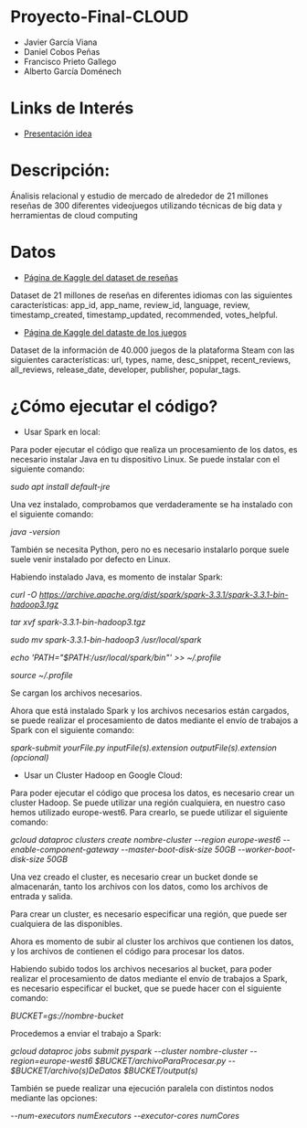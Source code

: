 # Proyecto-Final-CLOUD
* Javier García Viana
* Daniel Cobos Peñas
* Francisco Prieto Gallego
* Alberto García Doménech

# Links de Interés
* [Presentación idea](https://docs.google.com/presentation/d/1bndRXzmOWwVLmoXwjcvGRPQskVZk58VQPU7JXqMCTfA/edit?usp=sharing)

# Descripción:
Ánalisis relacional y estudio de mercado de alrededor de 21 millones reseñas de 300 diferentes videojuegos utilizando técnicas de big data y herramientas de cloud computing

# Datos
* [Página de Kaggle del dataset de reseñas](https://www.kaggle.com/datasets/najzeko/steam-reviews-2021)

Dataset de 21 millones de reseñas en  diferentes idiomas con las siguientes características: app_id, app_name, review_id, language, review, timestamp_created, timestamp_updated, recommended, votes_helpful.

* [Página de Kaggle del dataste de los juegos](https://www.kaggle.com/datasets/trolukovich/steam-games-complete-dataset)

Dataset de la información de 40.000 juegos de la plataforma Steam con las siguientes características: url, types, name, desc_snippet, recent_reviews, all_reviews, release_date, developer, publisher, popular_tags.

# ¿Cómo ejecutar el código?
* Usar Spark en local:

Para poder ejecutar el código que realiza un procesamiento de los datos, es necesario instalar Java en tu dispositivo Linux. Se puede instalar con el siguiente comando:

  *sudo apt install default-jre*
  
Una vez instalado, comprobamos que verdaderamente se ha instalado con el siguiente comando:

  *java -version*
  
También se necesita Python, pero no es necesario instalarlo porque suele suele venir instalado por defecto en Linux.

Habiendo instalado Java, es momento de instalar Spark:

  *curl -O https://archive.apache.org/dist/spark/spark-3.3.1/spark-3.3.1-bin-hadoop3.tgz*
  
  *tar xvf spark-3.3.1-bin-hadoop3.tgz*
  
  *sudo mv spark-3.3.1-bin-hadoop3 /usr/local/spark*
  
  *echo 'PATH="$PATH:/usr/local/spark/bin"' >> ~/.profile*
  
  *source ~/.profile*
  
Se cargan los archivos necesarios.

Ahora que está instalado Spark y los archivos necesarios están cargados, se puede realizar el procesamiento de datos mediante el envío de trabajos a Spark con el siguiente comando:

  *spark-submit yourFile.py inputFile(s).extension outputFile(s).extension (opcional)*
  
* Usar un Cluster Hadoop en Google Cloud:

Para poder ejecutar el código que procesa los datos, es necesario crear un cluster Hadoop. Se puede utilizar una región cualquiera, en nuestro caso hemos utilizado europe-west6. Para crearlo, se puede utilizar el siguiente comando:

  *gcloud dataproc clusters create nombre-cluster --region europe-west6 --enable-component-gateway --master-boot-disk-size 50GB --worker-boot-disk-size 50GB*
  
Una vez creado el cluster, es necesario crear un bucket donde se almacenarán, tanto los archivos con los datos, como los archivos de entrada y salida.

Para crear un cluster, es necesario especificar una región, que puede ser cualquiera de las disponibles.

Ahora es momento de subir al cluster los archivos que contienen los datos, y los archivos de contienen el código para procesar los datos.

Habiendo subido todos los archivos necesarios al bucket, para poder realizar el procesamiento de datos mediante el envío de trabajos a Spark, es necesario especificar el bucket, que se puede hacer con el siguiente comando:

  *BUCKET=gs://nombre-bucket*
  
Procedemos a enviar el trabajo a Spark:

  *gcloud dataproc jobs submit pyspark --cluster nombre-cluster --region=europe-west6 $BUCKET/archivoParaProcesar.py -- $BUCKET/archivo(s)DeDatos $BUCKET/output(s)*
  
También se puede realizar una ejecución paralela con distintos nodos mediante las opciones:

  *--num-executors numExecutors --executor-cores numCores*
